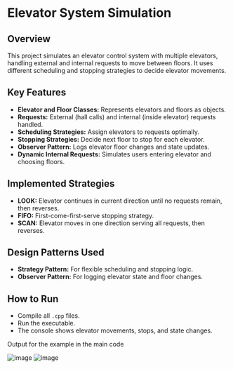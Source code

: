 # Elevator System Simulation

## Overview
This project simulates an elevator control system with multiple elevators, handling external and internal requests to move between floors. It uses different scheduling and stopping strategies to decide elevator movements.

## Key Features
- **Elevator and Floor Classes:** Represents elevators and floors as objects.
- **Requests:** External (hall calls) and internal (inside elevator) requests handled.
- **Scheduling Strategies:** Assign elevators to requests optimally.
- **Stopping Strategies:** Decide next floor to stop for each elevator.
- **Observer Pattern:** Logs elevator floor changes and state updates.
- **Dynamic Internal Requests:** Simulates users entering elevator and choosing floors.

## Implemented Strategies
- **LOOK:** Elevator continues in current direction until no requests remain, then reverses.
- **FIFO:** First-come-first-serve stopping strategy.
- **SCAN:** Elevator moves in one direction serving all requests, then reverses.

## Design Patterns Used
- **Strategy Pattern:** For flexible scheduling and stopping logic.
- **Observer Pattern:** For logging elevator state and floor changes.

## How to Run
- Compile all `.cpp` files.
- Run the executable.
- The console shows elevator movements, stops, and state changes.

Output for the example in the main code

![image](https://github.com/user-attachments/assets/9eaa61d4-421a-45e5-9c21-4e4e6b05c71a)
![image](https://github.com/user-attachments/assets/2e81dcce-cbb4-40f7-8b65-a88b5c6e8f20)



